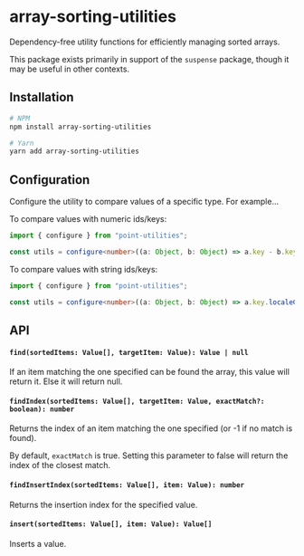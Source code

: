 # array-sorting-utilities

Dependency-free utility functions for efficiently managing sorted arrays.

This package exists primarily in support of the `suspense` package, though it may be useful in other contexts.

## Installation

```sh
# NPM
npm install array-sorting-utilities

# Yarn
yarn add array-sorting-utilities
```

## Configuration

Configure the utility to compare values of a specific type. For example...

To compare values with numeric ids/keys:

```ts
import { configure } from "point-utilities";

const utils = configure<number>((a: Object, b: Object) => a.key - b.key);
```

To compare values with string ids/keys:

```ts
import { configure } from "point-utilities";

const utils = configure<number>((a: Object, b: Object) => a.key.localeCompare(b));
```

## API

#### `find(sortedItems: Value[], targetItem: Value): Value | null`

If an item matching the one specified can be found the array, this value will return it. Else it will return null.

#### `findIndex(sortedItems: Value[], targetItem: Value, exactMatch?: boolean): number`

Returns the index of an item matching the one specified (or -1 if no match is found).

By default, `exactMatch` is true. Setting this parameter to false will return the index of the closest match.

#### `findInsertIndex(sortedItems: Value[], item: Value): number`

Returns the insertion index for the specified value.

#### `insert(sortedItems: Value[], item: Value): Value[]`

Inserts a value.